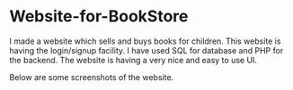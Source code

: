 # Website-for-BookStore

I made a website which sells and buys books for children. This website is having the login/signup facility. I have used SQL for database and PHP for the backend. The website is having a very nice and easy to use UI.

Below are some screenshots of the website.
